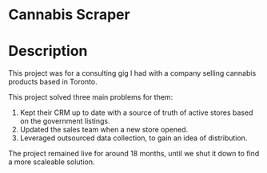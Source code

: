 # Cannabis Scraper

# Description

This project was for a consulting gig I had with a company selling cannabis products based in Toronto.

This project solved three main problems for them:

1. Kept their CRM up to date with a source of truth of active stores based on the government listings.
2. Updated the sales team when a new store opened.
3. Leveraged outsourced data collection, to gain an idea of distribution.


The project remained live for around 18 months, until we shut it down to find a more scaleable solution.
